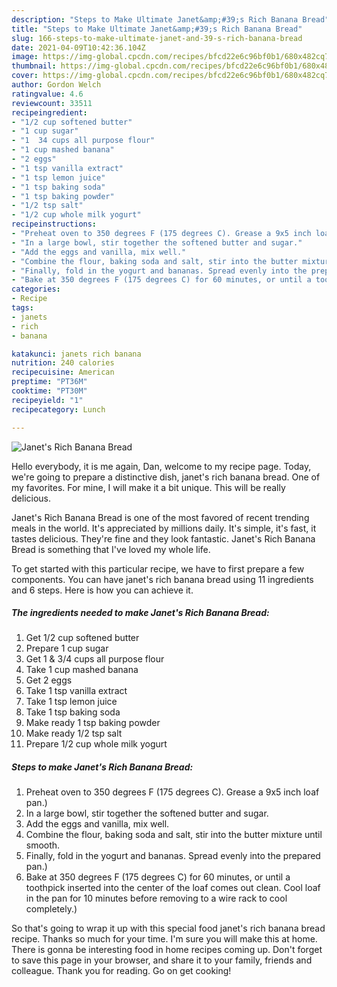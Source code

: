 ```yaml
---
description: "Steps to Make Ultimate Janet&amp;#39;s Rich Banana Bread"
title: "Steps to Make Ultimate Janet&amp;#39;s Rich Banana Bread"
slug: 166-steps-to-make-ultimate-janet-and-39-s-rich-banana-bread
date: 2021-04-09T10:42:36.104Z
image: https://img-global.cpcdn.com/recipes/bfcd22e6c96bf0b1/680x482cq70/janets-rich-banana-bread-recipe-main-photo.jpg
thumbnail: https://img-global.cpcdn.com/recipes/bfcd22e6c96bf0b1/680x482cq70/janets-rich-banana-bread-recipe-main-photo.jpg
cover: https://img-global.cpcdn.com/recipes/bfcd22e6c96bf0b1/680x482cq70/janets-rich-banana-bread-recipe-main-photo.jpg
author: Gordon Welch
ratingvalue: 4.6
reviewcount: 33511
recipeingredient:
- "1/2 cup softened butter"
- "1 cup sugar"
- "1  34 cups all purpose flour"
- "1 cup mashed banana"
- "2 eggs"
- "1 tsp vanilla extract"
- "1 tsp lemon juice"
- "1 tsp baking soda"
- "1 tsp baking powder"
- "1/2 tsp salt"
- "1/2 cup whole milk yogurt"
recipeinstructions:
- "Preheat oven to 350 degrees F (175 degrees C). Grease a 9x5 inch loaf pan.)"
- "In a large bowl, stir together the softened butter and sugar."
- "Add the eggs and vanilla, mix well."
- "Combine the flour, baking soda and salt, stir into the butter mixture until smooth."
- "Finally, fold in the yogurt and bananas. Spread evenly into the prepared pan.)"
- "Bake at 350 degrees F (175 degrees C) for 60 minutes, or until a toothpick inserted into the center of the loaf comes out clean. Cool loaf in the pan for 10 minutes before removing to a wire rack to cool completely.)"
categories:
- Recipe
tags:
- janets
- rich
- banana

katakunci: janets rich banana 
nutrition: 240 calories
recipecuisine: American
preptime: "PT36M"
cooktime: "PT30M"
recipeyield: "1"
recipecategory: Lunch

---
```



![Janet&#39;s Rich Banana Bread](https://img-global.cpcdn.com/recipes/bfcd22e6c96bf0b1/680x482cq70/janets-rich-banana-bread-recipe-main-photo.jpg)

Hello everybody, it is me again, Dan, welcome to my recipe page. Today, we're going to prepare a distinctive dish, janet&#39;s rich banana bread. One of my favorites. For mine, I will make it a bit unique. This will be really delicious.



Janet&#39;s Rich Banana Bread is one of the most favored of recent trending meals in the world. It's appreciated by millions daily. It's simple, it's fast, it tastes delicious. They're fine and they look fantastic. Janet&#39;s Rich Banana Bread is something that I've loved my whole life.


To get started with this particular recipe, we have to first prepare a few components. You can have janet&#39;s rich banana bread using 11 ingredients and 6 steps. Here is how you can achieve it.

<!--inarticleads1-->

##### The ingredients needed to make Janet&#39;s Rich Banana Bread:

1. Get 1/2 cup softened butter
1. Prepare 1 cup sugar
1. Get 1 &amp; 3/4 cups all purpose flour
1. Take 1 cup mashed banana
1. Get 2 eggs
1. Take 1 tsp vanilla extract
1. Take 1 tsp lemon juice
1. Take 1 tsp baking soda
1. Make ready 1 tsp baking powder
1. Make ready 1/2 tsp salt
1. Prepare 1/2 cup whole milk yogurt




<!--inarticleads2-->

##### Steps to make Janet&#39;s Rich Banana Bread:

1. Preheat oven to 350 degrees F (175 degrees C). Grease a 9x5 inch loaf pan.)
1. In a large bowl, stir together the softened butter and sugar.
1. Add the eggs and vanilla, mix well.
1. Combine the flour, baking soda and salt, stir into the butter mixture until smooth.
1. Finally, fold in the yogurt and bananas. Spread evenly into the prepared pan.)
1. Bake at 350 degrees F (175 degrees C) for 60 minutes, or until a toothpick inserted into the center of the loaf comes out clean. Cool loaf in the pan for 10 minutes before removing to a wire rack to cool completely.)




So that's going to wrap it up with this special food janet&#39;s rich banana bread recipe. Thanks so much for your time. I'm sure you will make this at home. There is gonna be interesting food in home recipes coming up. Don't forget to save this page in your browser, and share it to your family, friends and colleague. Thank you for reading. Go on get cooking!
